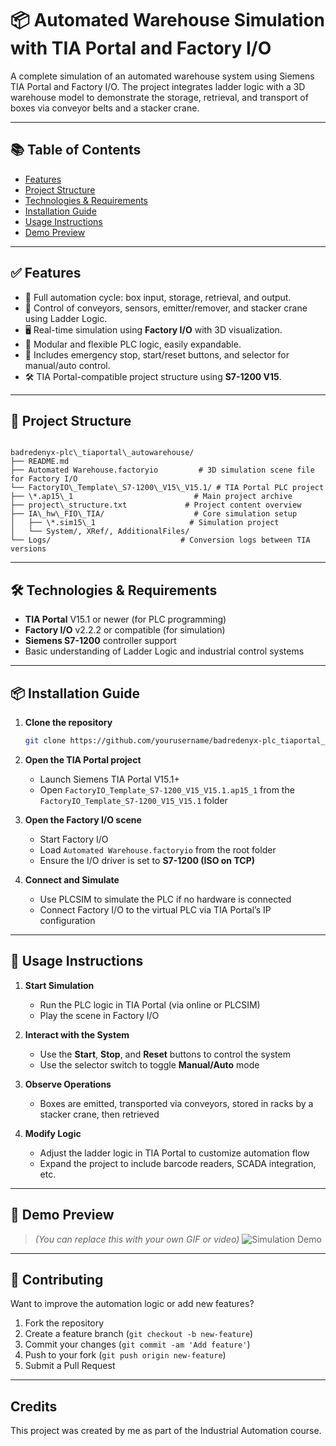 
# 📦 Automated Warehouse Simulation with TIA Portal and Factory I/O

A complete simulation of an automated warehouse system using Siemens TIA Portal and Factory I/O. The project integrates ladder logic with a 3D warehouse model to demonstrate the storage, retrieval, and transport of boxes via conveyor belts and a stacker crane.

---

## 📚 Table of Contents

- [Features](#features)
- [Project Structure](#project-structure)
- [Technologies & Requirements](#technologies--requirements)
- [Installation Guide](#installation-guide)
- [Usage Instructions](#usage-instructions)
- [Demo Preview](#demo-preview)


---

## ✅ Features

- 🔄 Full automation cycle: box input, storage, retrieval, and output.
- 🤖 Control of conveyors, sensors, emitter/remover, and stacker crane using Ladder Logic.
- 🖥️ Real-time simulation using **Factory I/O** with 3D visualization.
- 🧠 Modular and flexible PLC logic, easily expandable.
- 🧪 Includes emergency stop, start/reset buttons, and selector for manual/auto control.
- 🛠️ TIA Portal-compatible project structure using **S7-1200 V15**.

---

## 📁 Project Structure

```

badredenyx-plc\_tiaportal\_autowarehouse/
├── README.md
├── Automated Warehouse.factoryio         # 3D simulation scene file for Factory I/O
└── FactoryIO\_Template\_S7-1200\_V15\_V15.1/ # TIA Portal PLC project
├── \*.ap15\_1                           # Main project archive
├── project\_structure.txt             # Project content overview
├── IA\_hw\_FIO\_TIA/                    # Core simulation setup
│   ├── \*.sim15\_1                     # Simulation project
│   └── System/, XRef/, AdditionalFiles/
└── Logs/                             # Conversion logs between TIA versions

````

---

## 🛠️ Technologies & Requirements

- **TIA Portal** V15.1 or newer (for PLC programming)
- **Factory I/O** v2.2.2 or compatible (for simulation)
- **Siemens S7-1200** controller support
- Basic understanding of Ladder Logic and industrial control systems

---

## 📦 Installation Guide

1. **Clone the repository**
   ```bash
   git clone https://github.com/yourusername/badredenyx-plc_tiaportal_autowarehouse.git
   ````

2. **Open the TIA Portal project**

   * Launch Siemens TIA Portal V15.1+
   * Open `FactoryIO_Template_S7-1200_V15_V15.1.ap15_1` from the `FactoryIO_Template_S7-1200_V15_V15.1` folder

3. **Open the Factory I/O scene**

   * Start Factory I/O
   * Load `Automated Warehouse.factoryio` from the root folder
   * Ensure the I/O driver is set to **S7-1200 (ISO on TCP)**

4. **Connect and Simulate**

   * Use PLCSIM to simulate the PLC if no hardware is connected
   * Connect Factory I/O to the virtual PLC via TIA Portal’s IP configuration

---

## 🚀 Usage Instructions

1. **Start Simulation**

   * Run the PLC logic in TIA Portal (via online or PLCSIM)
   * Play the scene in Factory I/O

2. **Interact with the System**

   * Use the **Start**, **Stop**, and **Reset** buttons to control the system
   * Use the selector switch to toggle **Manual/Auto** mode

3. **Observe Operations**

   * Boxes are emitted, transported via conveyors, stored in racks by a stacker crane, then retrieved

4. **Modify Logic**

   * Adjust the ladder logic in TIA Portal to customize automation flow
   * Expand the project to include barcode readers, SCADA integration, etc.

---

## 🎥 Demo Preview

> *(You can replace this with your own GIF or video)*
> ![Simulation Demo](https://github.com/SamiraHajizadeh/AutomatedWarehouse/blob/main/Simulation.gif)

---

## 🤝 Contributing

Want to improve the automation logic or add new features?

1. Fork the repository
2. Create a feature branch (`git checkout -b new-feature`)
3. Commit your changes (`git commit -am 'Add feature'`)
4. Push to your fork (`git push origin new-feature`)
5. Submit a Pull Request

---

## Credits
This project was created by me as part of the Industrial Automation course.

